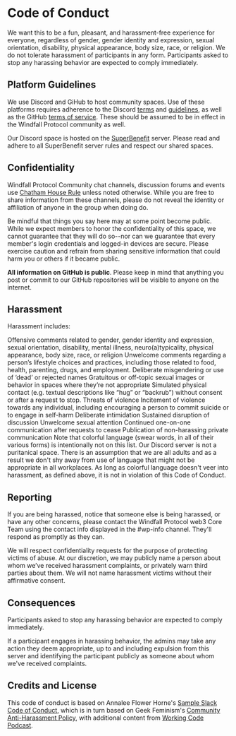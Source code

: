 # Code of Conduct

We want this to be a fun, pleasant, and harassment-free experience for everyone, regardless of gender, gender identity and expression, sexual orientation, disability, physical appearance, body size, race, or religion. We do not tolerate harassment of participants in any form. Participants asked to stop any harassing behavior are expected to comply immediately.

## Platform Guidelines

We use Discord and GiHub to host community spaces. Use of these platforms requires adherence to the Discord [terms](https://discord.com/terms) and [guidelines](https://discord.com/guidelines), as well as the GitHub [terms of service](https://docs.github.com/en/site-policy/github-terms/github-terms-of-service). These should be assumed to be in effect in the Windfall Protocol community as well.

Our Discord space is hosted on the [SuperBenefit](https://superbenefit.org/) server. Please read and adhere to all SuperBenefit server rules and respect our shared spaces.

## Confidentiality

Windfall Protocol Community chat channels, discussion forums and events use [Chatham House Rule](https://en.wikipedia.org/wiki/Chatham\_House\_rule) unless noted otherwise. While you are free to share information from these channels, please do not reveal the identity or affiliation of anyone in the group when doing do.

Be mindful that things you say here may at some point become public. While we expect members to honor the confidentiality of this space, we cannot guarantee that they will do so--nor can we guarantee that every member's login credentials and logged-in devices are secure. Please exercise caution and refrain from sharing sensitive information that could harm you or others if it became public.

**All information on GitHub is public**. Please keep in mind that anything you post or commit to our GitHub repositories will be visible to anyone on the internet.

## Harassment

Harassment includes:

Offensive comments related to gender, gender identity and expression, sexual orientation, disability, mental illness, neuro(a)typicality, physical appearance, body size, race, or religion Unwelcome comments regarding a person’s lifestyle choices and practices, including those related to food, health, parenting, drugs, and employment. Deliberate misgendering or use of ‘dead’ or rejected names Gratuitous or off-topic sexual images or behavior in spaces where they’re not appropriate Simulated physical contact (e.g. textual descriptions like “hug” or “backrub”) without consent or after a request to stop. Threats of violence Incitement of violence towards any individual, including encouraging a person to commit suicide or to engage in self-harm Deliberate intimidation Sustained disruption of discussion Unwelcome sexual attention Continued one-on-one communication after requests to cease Publication of non-harassing private communication Note that colorful language (swear words, in all of their various forms) is intentionally not on this list. Our Discord server is not a puritanical space. There is an assumption that we are all adults and as a result we don't shy away from use of language that might not be appropriate in all workplaces. As long as colorful language doesn't veer into harassment, as defined above, it is not in violation of this Code of Conduct.

## Reporting

If you are being harassed, notice that someone else is being harassed, or have any other concerns, please contact the Windfall Protocol web3 Core Team using the contact info displayed in the #wp-info channel. They'll respond as promptly as they can.

We will respect confidentiality requests for the purpose of protecting victims of abuse. At our discretion, we may publicly name a person about whom we’ve received harassment complaints, or privately warn third parties about them. We will not name harassment victims without their affirmative consent.

## Consequences

Participants asked to stop any harassing behavior are expected to comply immediately.

If a participant engages in harassing behavior, the admins may take any action they deem appropriate, up to and including expulsion from this server and identifying the participant publicly as someone about whom we've received complaints.

## Credits and License

This code of conduct is based on Annalee Flower Horne's [Sample Slack Code of Conduct](https://gist.github.com/annalee/2cddeff11357c3a8a613583ebca4dc17), which is in turn based on Geek Feminism's [Community Anti-Harassment Policy](http://geekfeminism.wikia.com/wiki/Community\_anti-harassment/Policy), with additional content from [Working Code Podcast](https://workingcode.dev/discord-coc/).
